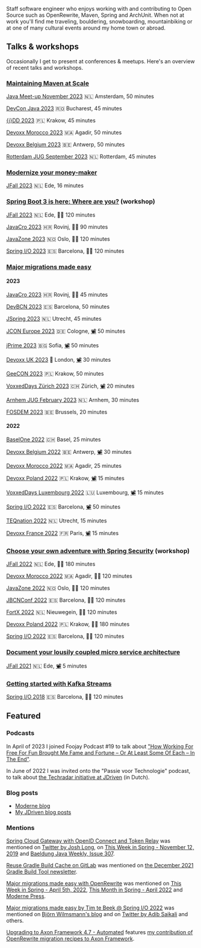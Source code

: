 Staff software engineer who enjoys working with and contributing to Open Source such as OpenRewrite, Maven, Spring and ArchUnit.
When not at work you'll find me traveling, bouldering, snowboarding, mountainbiking or at one of many cultural events around my home town or abroad.

## Talks & workshops

Occasionally I get to present at conferences & meetups.
Here's an overview of recent talks and workshops.

### [Maintaining Maven at Scale](https://sessionize.com/s/timtebeek/maintaining-maven-at-scale/74075)

[Java Meet-up November 2023](https://www.linkedin.com/events/javamachinelearningatthejavamee7120314917206769665/)
🇳🇱 Amsterdam,
50 minutes

[DevCon Java 2023](https://www.dev-con.ro/speakers/3-Tim+te+Beek)
🇷🇴 Bucharest,
45 minutes

[{j}DD 2023](https://jdd.org.pl/lecture_2023/#id=87849)
🇵🇱 Krakow,
45 minutes

[Devoxx Morocco 2023](https://devoxx.ma/talk/?id=25409)
🇲🇦 Agadir,
50 minutes

[Devoxx Belgium 2023](https://devoxx.be/talk/?id=48053)
🇧🇪 Antwerp,
50 minutes

[Rotterdam JUG September 2023](https://www.meetup.com/rotterdamjug/events/295778651/)
🇳🇱 Rotterdam,
45 minutes

### [Modernize your money-maker](https://sessionize.com/s/timtebeek/modernize-your-money-maker/74076)

[JFall 2023](https://jfall.nl/speakers-2023/)
🇳🇱 Ede,
16 minutes

### [Spring Boot 3 is here: Where are you?](https://moderneinc.github.io/springboot-migration-workshop/) (workshop)

[JFall 2023](https://jfall.nl/speakers-2023/)
🇳🇱 Ede,
🧑‍💻 120 minutes

[JavaCro 2023](https://2023.javacro.hr/eng/Program/Spring-Boot-3-is-here-where-are-you)
🇭🇷 Rovinj,
🧑‍💻 90 minutes

[JavaZone 2023](https://2023.javazone.no/program/106f0d9f-3d6b-4131-be6b-36612dd29f97)
🇳🇴 Oslo,
🧑‍💻 120 minutes

[Spring I/O 2023](https://2023.springio.net/sessions/spring-boot-3-is-here-where-are-you-workshop/)
🇪🇸 Barcelona,
🧑‍💻 120 minutes

### [Major migrations made easy](https://sessionize.com/s/timtebeek/major-migrations-made-easy/48781)

#### 2023

[JavaCro 2023](https://2023.javacro.hr/eng/Program/Major-Migrations-Made-Easy)
🇭🇷 Rovinj,
🧑‍💻 45 minutes

[DevBCN 2023](https://www.devbcn.com/talk/429442)
🇪🇸 Barcelona,
50 minutes

[JSpring 2023](https://jspring.nl/speakers/tim-te-beek/)
🇳🇱 Utrecht,
45 minutes

[JCON Europe 2023](https://jconeurope2023.sched.com/event/1K3zc)
🇩🇪 Cologne,
[📽️](https://www.youtube.com/watch?v=2KosvX287cE) 50 minutes

[jPrime 2023](https://jprime.io/agenda/155)
🇧🇬 Sofia,
[📽️](https://youtu.be/4EB8DrvXbVQ) 50 minutes

[Devoxx UK 2023](https://www.devoxx.co.uk/talk/?id=3126)
🏴󠁧󠁢󠁥󠁮󠁧󠁿 London,
[📽️](https://www.youtube.com/watch?v=Jzgqj1vY2k0) 30 minutes

[GeeCON 2023](https://2023.geecon.org/speakers/info.html?id=796)
🇵🇱 Krakow,
50 minutes

[VoxxedDays Zürich 2023](https://voxxeddays.com/zurich/schedule/talk/?id=4509)
🇨🇭 Zürich,
[📽️](https://www.youtube.com/watch?v=q-Le1dx2-t8) 20 minutes

[Arnhem JUG February 2023](https://www.meetup.com/arnhemjug/events/290692019/)
🇳🇱 Arnhem,
30 minutes

[FOSDEM 2023](https://fosdem.org/2023/schedule/event/migrations/)
🇧🇪 Brussels,
20 minutes

#### 2022

[BaselOne 2022](https://www.baselone.ch/speech.html?id=04AF2172-A549-47BD-8731-79E4CAC3496D)
🇨🇭 Basel,
25 minutes

[Devoxx Belgium 2022](https://devoxx.be/talk/?id=16776)
🇧🇪 Antwerp,
[📽️](https://www.youtube.com/watch?v=7fslFKkCkxg)
30 minutes

[Devoxx Morocco 2022](https://devoxx.ma/talk/?id=8815)
🇲🇦 Agadir,
25 minutes

[Devoxx Poland 2022](https://devoxx.pl/talk-details/?id=2311)
🇵🇱 Krakow,
[📽️](https://www.youtube.com/watch?v=rg1TcaHv-24)
15 minutes

[VoxxedDays Luxembourg 2022](https://cfp-voxxed-lux.yajug.org/2022/talk/EIY-8151/Major_migrations_made_easy)
🇱🇺 Luxembourg,
[📽️](https://www.youtube.com/watch?v=6qLe-tZ9Kv0)
15 minutes

[Spring I/O 2022](https://2022.springio.net/sessions/major-migrations-made-easy)
🇪🇸 Barcelona,
[📽️](https://www.youtube.com/watch?v=d8xU24x7Jqo)
50 minutes

[TEQnation 2022](https://teqnation.com/speakers-2022/)
🇳🇱 Utrecht,
15 minutes

[Devoxx France 2022](https://cfp.devoxx.fr/2022/talk/TPL-7294/Major_migrations_made_easy)
🇫🇷 Paris,
[📽️](https://www.youtube.com/watch?v=r_jFBDTPKSc)
15 minutes

### [Choose your own adventure with Spring Security](https://github.com/timtebeek/spring-security-workshop) (workshop)

[JFall 2022](https://jfall.nl/timetable-2022/)
🇳🇱 Ede,
🧑‍💻 180 minutes

[Devoxx Morocco 2022](https://devoxx.ma/talk/?id=7362)
🇲🇦 Agadir,
🧑‍💻 120 minutes

[JavaZone 2022](https://2022.javazone.no/#/workshops/ea79977f-0613-4fe2-b24a-320b1ce01a4e)
🇳🇴 Oslo,
🧑‍💻 120 minutes

[JBCNConf 2022](https://www.jbcnconf.com/2022/infoTalk.html?id=621909084010570ba9b6dd6c)
🇪🇸 Barcelona,
🧑‍💻 120 minutes

[FortX 2022](https://www.fortx.jdriven.com/)
🇳🇱 Nieuwegein,
🧑‍💻 120 minutes

[Devoxx Poland 2022](https://devoxx.pl/talk-details/?id=3160)
🇵🇱 Krakow,
🧑‍💻 180 minutes

[Spring I/O 2022](https://2022.springio.net/sessions/choose-your-own-adventure-with-spring-security-workshop)
🇪🇸 Barcelona,
🧑‍💻 120 minutes

### [Document your lousily coupled micro service architecture](https://2021.jfall.nl/speakers-2021/)

[JFall 2021](https://2021.jfall.nl/speakers-2021/)
🇳🇱 Ede,
[📽️](https://youtu.be/Y5MfzYjTBX8?t=2142) 5 minutes

### [Getting started with Kafka Streams](https://github.com/jresoort/kafkastreams-workshop)

[Spring I/O 2018](https://2018.springio.net/speakers/tim-te-beek)
🇪🇸 Barcelona,
🧑‍💻 120 minutes

## Featured

### Podcasts
In April of 2023 I joined Foojay Podcast #19 to talk about ["How Working For Free For Fun Brought Me Fame and Fortune – Or At Least Some Of Each – In The End"](https://foojay.io/today/foojay-podcast-19/).

In June of 2022 I was invited onto the "Passie voor Technologie" podcast, to talk about [the Techradar initiative at JDriven](https://open.spotify.com/episode/7GmstXlZ9Rt6KNokULk1gj) (in Dutch).

### Blog posts

- [Moderne blog](https://www.moderne.io/blog)
- [My JDriven blog posts](https://blog.jdriven.com/author/tim-te-beek/)

### Mentions

[Spring Cloud Gateway with OpenID Connect and Token Relay](https://blog.jdriven.com/2019/11/spring-cloud-gateway-with-openid-connect-and-token-relay/)
was mentioned on [Twitter by Josh Long](https://twitter.com/starbuxman/status/1193343417910063104), on [This Week in Spring - November 12, 2019](https://spring.io/blog/2019/11/11/this-week-in-spring-november-12-2019) and [Baeldung Java Weekly, Issue 307](https://www.baeldung.com/java-weekly-307).

[Reuse Gradle Build Cache on GitLab](https://blog.jdriven.com/2021/11/reuse-gradle-build-cache-on-gitlab/) was mentioned on [the December 2021 Gradle Build Tool newsletter](https://newsletter.gradle.com/2021/12).

[Major migrations made easy with OpenRewrite](https://blog.jdriven.com/2022/03/major-migrations-made-easy-with-openrewrite/) was mentioned on [This Week in Spring - April 5th, 2022](https://spring.io/blog/2022/04/05/this-week-in-spring-april-5th-2022), [This Month in Spring - April 2022](https://tanzu.vmware.com/content/blog/this-month-in-spring-april-2022) and [Moderne Press](https://www.moderne.io/press).

[Major migrations made easy by Tim te Beek @ Spring I/O 2022](https://www.youtube.com/watch?v=d8xU24x7Jqo) was mentioned on [Björn Wilmsmann's blog](https://bjoernkw.com/2022/07/10/major-migrations-made-easy-by-tim-te-beek-spring-i-o-2022/) and on [Twitter by Adib Saikali](https://twitter.com/asaikali/status/1536499296471752704) and others.

[Upgrading to Axon Framework 4.7 - Automated](https://developer.axoniq.io/w/upgrading-to-axon-framework-4.7-automated) features [my contribution of OpenRewrite migration recipes to Axon Framework](https://github.com/AxonFramework/AxonFramework/pull/2597).
